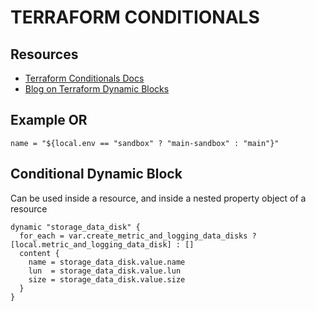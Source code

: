 # TERRAFORM CONDITIONALS

## Resources

- [Terraform Conditionals Docs](https://www.terraform.io/docs/configuration-0-11/interpolation.html#conditionals)
- [Blog on Terraform Dynamic Blocks](https://lgallardo.com/2019/06/14/dynamic-blocks-in-terraform-0.12.x/)

## Example OR

```hcl
name = "${local.env == "sandbox" ? "main-sandbox" : "main"}"
```

## Conditional Dynamic Block

Can be used inside a resource, and inside a nested property object of a
resource

```hcl
dynamic "storage_data_disk" {
  for_each = var.create_metric_and_logging_data_disks ? [local.metric_and_logging_data_disk] : []
  content {
    name = storage_data_disk.value.name
    lun  = storage_data_disk.value.lun
    size = storage_data_disk.value.size
  }
}
```
